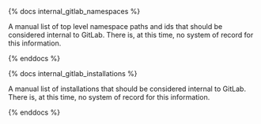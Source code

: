 {% docs internal_gitlab_namespaces %}

A manual list of top level namespace paths and ids that should be considered internal to GitLab.  There is, at this time, no system of record for this information.

{% enddocs %}

{% docs internal_gitlab_installations %}

A manual list of installations that should be considered internal to GitLab.  There is, at this time, no system of record for this information.

{% enddocs %}